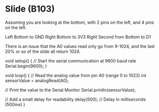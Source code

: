 # Slide (B103)

Assuming you are looking at the bottom, with 2 pins on the left, and 4 pins on the left.

Left Bottom to GND 
Right Bottom to 3V3
Right Second from Bottom to D1

There is an issue that the A0 values read only go from 9-1024, and the last 20% or so of the slide all return 1024.

void setup() {
  // Start the serial communication at 9600 baud rate
  Serial.begin(9600);
}

void loop() {
  // Read the analog value from pin A0 (range 0 to 1023)
  int sensorValue = analogRead(A0);
  
  // Print the value to the Serial Monitor
  Serial.println(sensorValue);
  
  // Add a small delay for readability
  delay(500);  // Delay in milliseconds (500ms)
}
